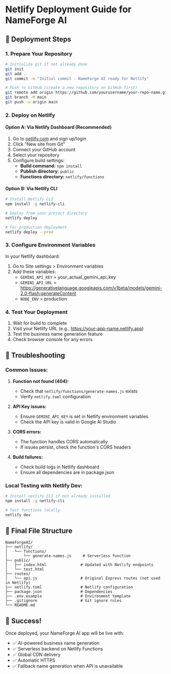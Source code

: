 # Netlify Deployment Guide for NameForge AI

## 🚀 Deployment Steps

### 1. Prepare Your Repository
```bash
# Initialize git if not already done
git init
git add .
git commit -m "Initial commit - NameForge AI ready for Netlify"

# Push to GitHub (create a new repository on GitHub first)
git remote add origin https://github.com/yourusername/your-repo-name.git
git branch -M main
git push -u origin main
```

### 2. Deploy on Netlify

#### Option A: Via Netlify Dashboard (Recommended)
1. Go to [netlify.com](https://netlify.com) and sign up/login
2. Click "New site from Git"
3. Connect your GitHub account
4. Select your repository
5. Configure build settings:
   - **Build command:** `npm install`
   - **Publish directory:** `public`
   - **Functions directory:** `netlify/functions`

#### Option B: Via Netlify CLI
```bash
# Install Netlify CLI
npm install -g netlify-cli

# Deploy from your project directory
netlify deploy

# For production deployment
netlify deploy --prod
```

### 3. Configure Environment Variables
In your Netlify dashboard:
1. Go to Site settings > Environment variables
2. Add these variables:
   - `GEMINI_API_KEY` = your_actual_gemini_api_key
   - `GEMINI_API_URL` = https://generativelanguage.googleapis.com/v1beta/models/gemini-2.0-flash:generateContent
   - `NODE_ENV` = production

### 4. Test Your Deployment
1. Wait for build to complete
2. Visit your Netlify URL (e.g., https://your-app-name.netlify.app)
3. Test the business name generation feature
4. Check browser console for any errors

## 🔧 Troubleshooting

### Common Issues:
1. **Function not found (404):** 
   - Check that `netlify/functions/generate-names.js` exists
   - Verify `netlify.toml` configuration

2. **API Key issues:**
   - Ensure `GEMINI_API_KEY` is set in Netlify environment variables
   - Check the API key is valid in Google AI Studio

3. **CORS errors:**
   - The function handles CORS automatically
   - If issues persist, check the function's CORS headers

4. **Build failures:**
   - Check build logs in Netlify dashboard
   - Ensure all dependencies are in package.json

### Local Testing with Netlify Dev:
```bash
# Install netlify CLI if not already installed
npm install -g netlify-cli

# Test functions locally
netlify dev
```

## 📁 Final File Structure
```
NameForgeAI/
├── netlify/
│   └── functions/
│       └── generate-names.js     # Serverless function
├── public/
│   ├── index.html               # Updated with Netlify endpoints
│   └── test.html
├── routes/
│   └── api.js                   # Original Express routes (not used in Netlify)
├── netlify.toml                 # Netlify configuration
├── package.json                 # Dependencies
├── .env.example                 # Environment template
├── .gitignore                   # Git ignore rules
└── README.md
```

## 🎉 Success!
Once deployed, your NameForge AI app will be live with:
- ✅ AI-powered business name generation
- ✅ Serverless backend on Netlify Functions
- ✅ Global CDN delivery
- ✅ Automatic HTTPS
- ✅ Fallback name generation when API is unavailable
